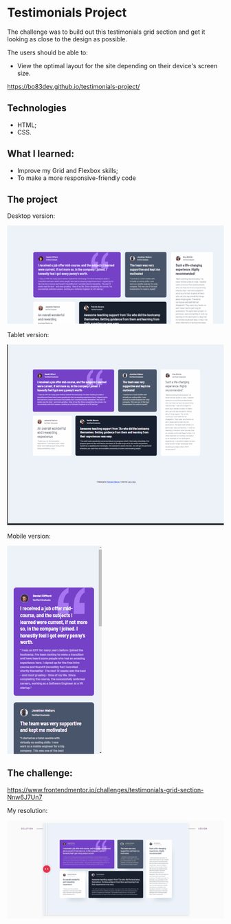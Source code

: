 # Testimonials Project

The challenge was to build out this testimonials grid section and get it looking as close to the design as possible.

The users should be able to:

- View the optimal layout for the site depending on their device's screen size.

https://bo83dev.github.io/testimonials-project/

## Technologies

- HTML;
- CSS.

## What I learned:

- Improve my Grid and Flexbox skills;
- To make a more responsive-friendly code

## The project

Desktop version:

<img src="./src/testimonials-desktop-screen.gif" alt="The testimonials grid desktop screen gif">

Tablet version:

<img src="./src/testimonials-tablet-screen.gif" alt="The testimonials grid tablet screen gif">

Mobile version:

<img src="./src/testimonials-mobile-screen.gif" alt="The testimonials grid mobile screen gif">


## The challenge:

https://www.frontendmentor.io/challenges/testimonials-grid-section-Nnw6J7Un7

My resolution: 

<img src="./src/testimonials-comparative-screen.gif" alt="The PicPro payment app screen gif">
